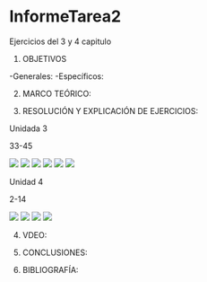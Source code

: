 # InformeTarea2
Ejercicios del 3 y 4 capitulo

1. OBJETIVOS

-Generales:
-Específicos:

2. MARCO TEÓRICO:

3. RESOLUCIÓN Y EXPLICACIÓN DE EJERCICIOS:

Unidada 3



33-45

![](Img/33.PNG)
![](Img/35.PNG)
![](Img/37,39.PNG)
![](Img/41.PNG)
![](Img/43.PNG)
![](Img/45.PNG)

Unidad 4

2-14

![](Img/2,4.PNG)
![](Img/6,8,10.PNG)
![](Img/12.PNG)
![](Img/14.PNG)



4. VDEO:

5. CONCLUSIONES:

6. BIBLIOGRAFÍA:
